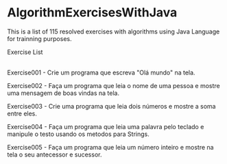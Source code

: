 # AlgorithmExercisesWithJava
This is a list of 115 resolved exercises with algorithms using Java Language for trainning purposes.

Exercise List <br><br>

Exercise001 - Crie um programa que escreva "Olá mundo" na tela.

Exercise002 - Faça um programa que leia o nome de uma pessoa e mostre uma mensagem de boas vindas na tela.

Exercise003 - Crie uma programa que leia dois números e mostre a soma entre eles.

Exercise004 - Faça um programa que leia uma palavra pelo teclado e manipule o testo usando os metodos para Strings.

Exercise005 - Faça um programa que leia um número inteiro e mostre na tela o seu antecessor e sucessor.

